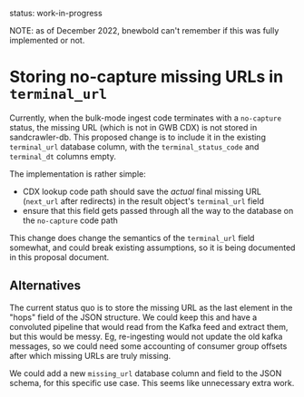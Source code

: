 
status: work-in-progress

NOTE: as of December 2022, bnewbold can't remember if this was fully
implemented or not.

Storing no-capture missing URLs in `terminal_url`
=================================================

Currently, when the bulk-mode ingest code terminates with a `no-capture`
status, the missing URL (which is not in GWB CDX) is not stored in
sandcrawler-db. This proposed change is to include it in the existing
`terminal_url` database column, with the `terminal_status_code` and
`terminal_dt` columns empty.

The implementation is rather simple:

- CDX lookup code path should save the *actual* final missing URL (`next_url`
  after redirects) in the result object's `terminal_url` field
- ensure that this field gets passed through all the way to the database on the
  `no-capture` code path

This change does change the semantics of the `terminal_url` field somewhat, and
could break existing assumptions, so it is being documented in this proposal
document.


## Alternatives

The current status quo is to store the missing URL as the last element in the
"hops" field of the JSON structure. We could keep this and have a convoluted
pipeline that would read from the Kafka feed and extract them, but this would
be messy. Eg, re-ingesting would not update the old kafka messages, so we could
need some accounting of consumer group offsets after which missing URLs are
truly missing.

We could add a new `missing_url` database column and field to the JSON schema,
for this specific use case. This seems like unnecessary extra work.

